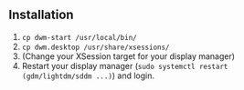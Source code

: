 ## Installation
 1. `cp dwm-start /usr/local/bin/`
 2. `cp dwm.desktop /usr/share/xsessions/`
 3. (Change your XSession target for your display manager)
 4. Restart your display manager (`sudo systemctl restart (gdm/lightdm/sddm ...)`) and login.
